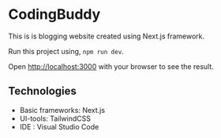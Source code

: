 # CodingBuddy

This is is blogging website created using Next.js framework.

Run this project using, ```npm run dev```.

Open [http://localhost:3000](http://localhost:3000) with your browser to see the result.

## Technologies
* Basic frameworks: Next.js
* UI-tools: TailwindCSS
* IDE : Visual Studio Code